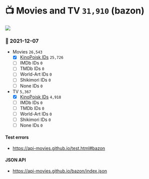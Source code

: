 # :tv: Movies and TV `31,910` (bazon)

<a href="https://API-Movies.github.io"><img src="https://API-Movies.github.io/banner.png?cache"></a>

### :date: 2021-12-07
- Movies `26,543`
  - [x] <a href="https://API-Movies.github.io/bazon/movie_kinopoisk_ids.json">KinoPoisk IDs</a> `25,726`
  - [ ] IMDb IDs `0`
  - [ ] TMDb IDs `0`
  - [ ] World-Art IDs `0`
  - [ ] Shikimori IDs `0`
  - [ ] None IDs `0`
- TV `5,367`
  - [x] <a href="https://API-Movies.github.io/bazon/tv_kinopoisk_ids.json">KinoPoisk IDs</a> `4,918`
  - [ ] IMDb IDs `0`
  - [ ] TMDb IDs `0`
  - [ ] World-Art IDs `0`
  - [ ] Shikimori IDs `0`
  - [ ] None IDs `0`
#### Test errors
- <a href='https://api-movies.github.io/test.html#bazon'>https://api-movies.github.io/test.html#bazon</a>
#### JSON API
- <a href='https://api-movies.github.io/bazon/index.json'>https://api-movies.github.io/bazon/index.json</a>

